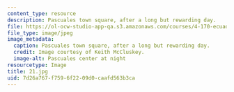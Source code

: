```yaml
---
content_type: resource
description: Pascuales town square, after a long but rewarding day.
file: https://ol-ocw-studio-app-qa.s3.amazonaws.com/courses/4-170-ecuador-workshop-fall-2006/7d26a767f7596f2209d0caafd563b3ca_21.jpg
file_type: image/jpeg
image_metadata:
  caption: Pascuales town square, after a long but rewarding day.
  credit: Image courtesy of Keith McCluskey.
  image-alt: Pascuales center at night
resourcetype: Image
title: 21.jpg
uid: 7d26a767-f759-6f22-09d0-caafd563b3ca
---
```

